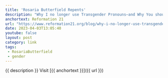 ```yaml
---
title: 'Rosaria Butterfield Repents'
description: "Why I no longer use Transgender Pronouns—and Why You shouldn’t, either."
anchortext: Reformation 21
url: "https://www.reformation21.org/blog/why-i-no-longer-use-transgender-pronouns-and-why-you-shouldnt-either"
date: 2023-04-03T13:05:40
youtube: false
layout: post
category: link
tags:
 - RosariaButterfield
 - gender
---
```

{{ description }} Visit [{{ anchortext }}]({{ url }})